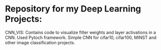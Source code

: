 # Repository for my Deep Learning Projects:

CNN_VIS: Contains code to visualize filter weights and layer activations in a CNN. Used Pytoch framework.
         Simple CNN for cifar10, cifar100, MINST and other image classification projects.
